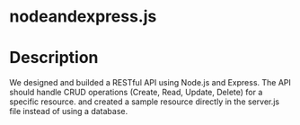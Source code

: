 # nodeandexpress.js

# Description
We designed and builded a RESTful API using Node.js and Express.
The API should handle CRUD operations (Create, Read, Update, Delete) for a specific resource.
and created a sample resource directly in the server.js file instead of using a database.
